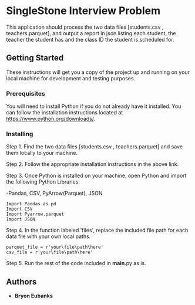 # SingleStone Interview Problem

This application should process the two data files [students.csv , teachers.parquet], and output a report in json listing each student, the teacher the student has and the class ID the student is scheduled for.

## Getting Started

These instructions will get you a copy of the project up and running on your local machine for development and testing purposes.

### Prerequisites

You will need to install Python if you do not already have it installed. You can follow the installation instructions located at https://www.python.org/downloads/.


### Installing


Step 1. Find the two data files [students.csv , teachers.parquet] and save them locally to your machine.

Step 2. Follow the appropriate installation instructions in the above link.

Step 3. Once Python is installed on your machine, open Python and import the following Python Libraries: 

-Pandas, CSV, PyArrow(Parquet), JSON

```
Import Pandas as pd
Import CSV
Import Pyarrow.parquet
Import JSON
```

Step 4. In the function labeled 'files', replace the included file path for each data file with your own local paths.

```
parquet_file = r'your\file\path\here'
csv_file = r'your\file\path\here'
```

Step 5. Run the rest of the code included in __main__.py as is.



## Authors

* **Bryon Eubanks**